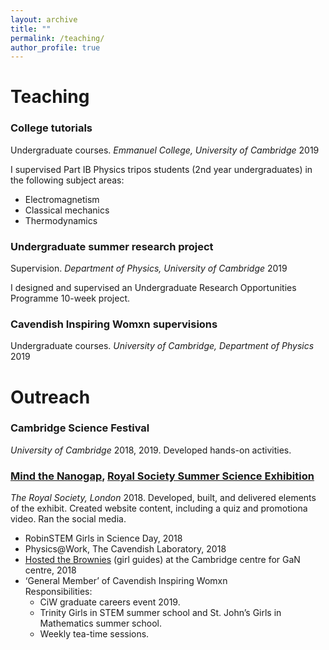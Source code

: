 ```yaml
---
layout: archive
title: ""
permalink: /teaching/
author_profile: true
---
```

  
Teaching
======

### College tutorials
Undergraduate courses. _Emmanuel College, University of Cambridge_ 2019

I supervised Part IB Physics tripos students (2nd year undergraduates) in the following subject areas:
* Electromagnetism
* Classical mechanics
* Thermodynamics

### Undergraduate summer research project
Supervision. _Department of Physics, University of Cambridge_ 2019

I designed and supervised an Undergraduate Research Opportunities Programme 10-week project. 

### Cavendish Inspiring Womxn supervisions
Undergraduate courses. _University of Cambridge, Department of Physics_ 2019
 
Outreach
======

### Cambridge Science Festival 
_University of Cambridge_ 2018, 2019. Developed hands-on activities.

### [Mind the Nanogap](http://nanogap.nanodtc.cam.ac.uk/), [Royal Society Summer Science Exhibition](https://royalsociety.org/science-events-and-lectures/2018/summer-science-exhibition/exhibits/mind-the-nanogap/)
_The Royal Society, London_ 2018. Developed, built, and delivered elements of the exhibit. Created website content, including a quiz and promotiona video. Ran the social media.

* RobinSTEM Girls in Science Day, 2018
* Physics@Work, The Cavendish Laboratory, 2018
*	[Hosted the Brownies](https://www.gan.msm.cam.ac.uk/news/fantastic-outreach) (girl guides) at the Cambridge centre for GaN centre, 2018
*	‘General Member’ of Cavendish Inspiring Womxn   
  Responsibilities:
    *	CiW graduate careers event 2019.
    *	Trinity Girls in STEM summer school and St. John’s Girls in Mathematics summer school.
    *	Weekly tea-time sessions.
